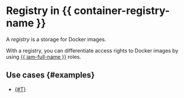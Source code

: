 # Registry in {{ container-registry-name }}

A _registry_ is a storage for Docker images.

With a registry, you can differentiate access rights to Docker images by using [{{ iam-full-name }}](../../iam/) roles.

## Use cases {#examples}

* [{#T}](../tutorials/run-docker-on-vm/index.md)
